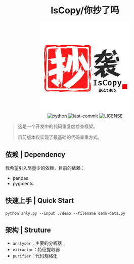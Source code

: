 <h1 align="center"> IsCopy/你抄了吗 </h1>
<p align="center">
	<img src=".github/pic/logo.png" alt="logo"/><br/>
    <img src="https://img.shields.io/badge/python-3.6-blue.svg" alt="python"/>
    <img src="https://img.shields.io/github/last-commit/WhiteRobe/iscopy.svg" alt="last-commit"/>
    <a href="https://github.com/WhiteRobe/iscopy/blob/master/LICENSE">
    	<img src="https://img.shields.io/github/license/mashape/apistatus.svg?maxAge=2592000" alt="LICENSE"/>
    </a>
</p>

> 这是一个开发中的代码重复度检查框架。
>
> 目前版本仅实现了最基础的代码查重方式。

## 依赖 | Dependency

我希望引入尽量少的依赖，目前的依赖：

- pandas
- pygments

## 快速上手 | Quick Start

```shell
python anly.py --input ./demo --filename demo-data.py
```

## 架构 | Struture

- `analyser`：主要的分析器
- `extractor`：特征提取器
- `purifier`：代码规格化